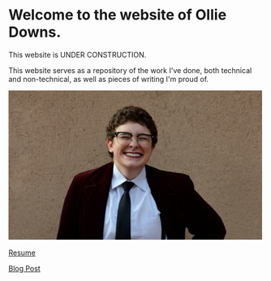 # Welcome to the website of Ollie Downs.
This website is UNDER CONSTRUCTION.

This website serves as a repository of the work I've done, both technical and non-technical, as well as pieces of writing I'm proud of.

<img src="ollie-downs.png" width="500">

[Resume](resume.md)

[Blog Post](blog-0.md)
